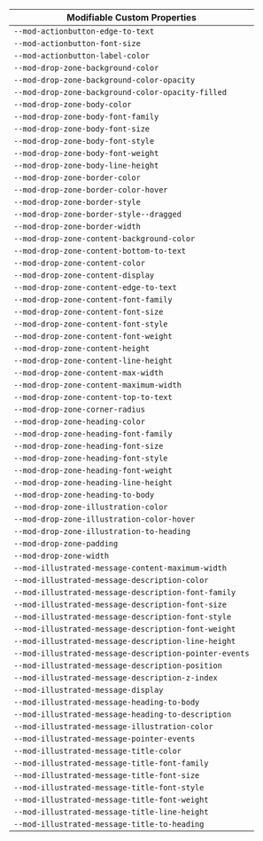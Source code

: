 | Modifiable Custom Properties                           |
| ------------------------------------------------------ |
| `--mod-actionbutton-edge-to-text`                      |
| `--mod-actionbutton-font-size`                         |
| `--mod-actionbutton-label-color`                       |
| `--mod-drop-zone-background-color`                     |
| `--mod-drop-zone-background-color-opacity`             |
| `--mod-drop-zone-background-color-opacity-filled`      |
| `--mod-drop-zone-body-color`                           |
| `--mod-drop-zone-body-font-family`                     |
| `--mod-drop-zone-body-font-size`                       |
| `--mod-drop-zone-body-font-style`                      |
| `--mod-drop-zone-body-font-weight`                     |
| `--mod-drop-zone-body-line-height`                     |
| `--mod-drop-zone-border-color`                         |
| `--mod-drop-zone-border-color-hover`                   |
| `--mod-drop-zone-border-style`                         |
| `--mod-drop-zone-border-style--dragged`                |
| `--mod-drop-zone-border-width`                         |
| `--mod-drop-zone-content-background-color`             |
| `--mod-drop-zone-content-bottom-to-text`               |
| `--mod-drop-zone-content-color`                        |
| `--mod-drop-zone-content-display`                      |
| `--mod-drop-zone-content-edge-to-text`                 |
| `--mod-drop-zone-content-font-family`                  |
| `--mod-drop-zone-content-font-size`                    |
| `--mod-drop-zone-content-font-style`                   |
| `--mod-drop-zone-content-font-weight`                  |
| `--mod-drop-zone-content-height`                       |
| `--mod-drop-zone-content-line-height`                  |
| `--mod-drop-zone-content-max-width`                    |
| `--mod-drop-zone-content-maximum-width`                |
| `--mod-drop-zone-content-top-to-text`                  |
| `--mod-drop-zone-corner-radius`                        |
| `--mod-drop-zone-heading-color`                        |
| `--mod-drop-zone-heading-font-family`                  |
| `--mod-drop-zone-heading-font-size`                    |
| `--mod-drop-zone-heading-font-style`                   |
| `--mod-drop-zone-heading-font-weight`                  |
| `--mod-drop-zone-heading-line-height`                  |
| `--mod-drop-zone-heading-to-body`                      |
| `--mod-drop-zone-illustration-color`                   |
| `--mod-drop-zone-illustration-color-hover`             |
| `--mod-drop-zone-illustration-to-heading`              |
| `--mod-drop-zone-padding`                              |
| `--mod-drop-zone-width`                                |
| `--mod-illustrated-message-content-maximum-width`      |
| `--mod-illustrated-message-description-color`          |
| `--mod-illustrated-message-description-font-family`    |
| `--mod-illustrated-message-description-font-size`      |
| `--mod-illustrated-message-description-font-style`     |
| `--mod-illustrated-message-description-font-weight`    |
| `--mod-illustrated-message-description-line-height`    |
| `--mod-illustrated-message-description-pointer-events` |
| `--mod-illustrated-message-description-position`       |
| `--mod-illustrated-message-description-z-index`        |
| `--mod-illustrated-message-display`                    |
| `--mod-illustrated-message-heading-to-body`            |
| `--mod-illustrated-message-heading-to-description`     |
| `--mod-illustrated-message-illustration-color`         |
| `--mod-illustrated-message-pointer-events`             |
| `--mod-illustrated-message-title-color`                |
| `--mod-illustrated-message-title-font-family`          |
| `--mod-illustrated-message-title-font-size`            |
| `--mod-illustrated-message-title-font-style`           |
| `--mod-illustrated-message-title-font-weight`          |
| `--mod-illustrated-message-title-line-height`          |
| `--mod-illustrated-message-title-to-heading`           |
